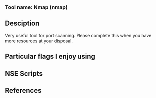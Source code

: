 ### Tool name: Nmap (nmap)

## Desciption 
Very useful tool for port scanning. Please complete this when you have more resources at your disposal. 

## Particular flags I enjoy using 

## NSE Scripts

## References 
